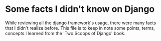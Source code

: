 # Some facts I didn't know on Django

While reviewing all the django framework's usage, there were many facts that I didn't realize before. This file is to keep in note some points, terms, concepts I learned from the 'Two Scoops of Django' book.
